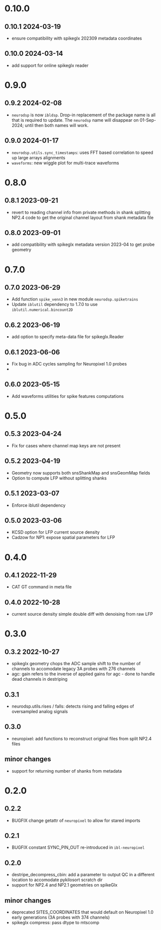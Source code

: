 # 0.10.0
## 0.10.1 2024-03-19
-  ensure compatibility with spikeglx 202309 metadata coordinates
## 0.10.0 2024-03-14
-  add support for online spikeglx reader

# 0.9.0
## 0.9.2 2024-02-08
-   `neurodsp` is now `ibldsp`. Drop-in replacement of the package name is all that is required to update. The `neurodsp` name will disappear on 01-Sep-2024; until then both names will work.
## 0.9.0 2024-01-17
-   `neurodsp.utils.sync_timestamps`: uses FFT based correlation to speed up large arrays alignments
-   `waveforms`: new wiggle plot for multi-trace waveforms

# 0.8.0
## 0.8.1 2023-09-21
- revert to reading channel info from private methods in shank splitting NP2.4 code to get the original channel layout from shank metadata file
## 0.8.0 2023-09-01
- add compatibility with spikeglx metadata version 2023-04 to get probe geometry

# 0.7.0

## 0.7.0 2023-06-29
- Add function `spike_venn3` in new module `neurodsp.spiketrains`
- Update `iblutil` dependency to 1.7.0 to use `iblutil.numerical.bincount2D`

## 0.6.2 2023-06-19
- add option to specify meta-data file for spikeglx.Reader

## 0.6.1 2023-06-06
- Fix bug in ADC cycles sampling for Neuropixel 1.0 probes
- 
## 0.6.0 2023-05-15
- Add waveforms utilities for spike features computations

# 0.5.0
## 0.5.3 2023-04-24
- Fix for cases where channel map keys are not present

## 0.5.2 2023-04-19
- Geometry now supports both snsShankMap and snsGeomMap fields
- Option to compute LFP without splitting shanks

## 0.5.1 2023-03-07
- Enforce iblutil dependency

## 0.5.0 2023-03-06
- KCSD option for LFP current source density
- Cadzow for NP1: expose spatial parameters for LFP

# 0.4.0
## 0.4.1 2022-11-29
- CAT GT command in meta file

## 0.4.0 2022-10-28
- current source density simple double diff with denoising from raw LFP

# 0.3.0
## 0.3.2 2022-10-27
- spikeglx geometry chops the ADC sample shift to the number of channels to accomodate legacy 3A probes with 276 channels
- agc: gain refers to the inverse of applied gains for agc - done to handle dead channels in destriping
## 0.3.1
- neurodsp.utils.rises / falls: detects rising and falling edges of oversampled analog signals


## 0.3.0
- neuropixel: add functions to reconstruct original files from split NP2.4 files

## minor changes
- support for returning number of shanks from metadata

# 0.2.0
## 0.2.2
- BUGFIX change getattr of `neuropixel` to allow for stared imports

## 0.2.1
- BUGFIX constant SYNC_PIN_OUT re-introduced in `ibl-neuropixel`

## 0.2.0
- destripe_decompress_cbin: add a parameter to output QC in a different location to accomodate pykilosort scratch dir
- support for NP2.4 and NP2.1 geometries on spikeGlx

## minor changes
-   deprecated SITES_COORDINATES that would default on Neuropixel 1.0 early generations (3A probes with 374 channels)
-   spikeglx compress: pass dtype to mtscomp

